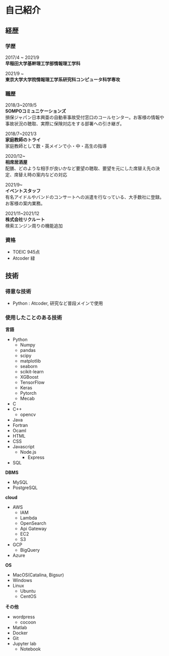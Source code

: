 # 自己紹介
## 経歴
### 学歴
2017/4 ~ 2021/9  
**早稲田大学基幹理工学部情報理工学科**  
  
2021/9 ~  
**東京大学大学院情報理工学系研究科コンピュータ科学専攻**  
### 職歴
2018/3~2019/5  
**SOMPOコミュニケーションズ**  
損保ジャパン日本興亜の自動車事故受付窓口のコールセンター。お客様の情報や事故状況の聴取、実際に保険対応をする部署への引き継ぎ。　　

2018/7~2021/3  
**家庭教師のトライ**  
家庭教師として数・英メインで小・中・高生の指導  
  
2020/12~  
**相席居酒屋**  
配膳、どのような相手が良いかなど要望の聴取、要望を元にした席替え先の決定、席替え時の案内などの対応

2021/9~  
**イベントスタッフ**  
有名アイドルやバンドのコンサートへの派遣を行なっている、大手数社に登録。お客様の案内業務。  

2021/11~2021/12  
**株式会社リクルート**  
検索エンジン周りの機能追加

### 資格
- TOEIC 945点
- Atcoder 緑

## 技術
### 得意な技術
- Python : Atcoder, 研究など普段メインで使用
### 使用したことのある技術  
**言語**
- Python
  - Numpy
  - pandas
  - scipy
  - matplotlib
  - seaborn
  - scikit-learn
  - XGBoost
  - TensorFlow
  - Keras
  - Pytorch
  - Mecab
- C
- C++
  - opencv
- Java
- Fortran
- Ocaml
- HTML
- CSS
- Javascript
  - Node.js
    - Express 
- SQL  

**DBMS**
- MySQL
- PostgreSQL  

**cloud**
- AWS
  - IAM
  - Lambda
  - OpenSearch
  - Api Gateway
  - EC2
  - S3
- GCP
  - BigQuery
- Azure  

**OS**
- MacOS(Catalina, Bigsur)
- Windows
- Linux
  - Ubuntu
  - CentOS  

**その他**  
- wordpress
  - cocoon
- Matlab
- Docker
- Git
- Jupyter lab
  - Notebook




<!--
**mot1122/mot1122** is a ✨ _special_ ✨ repository because its `README.md` (this file) appears on your GitHub profile.

Here are some ideas to get you started:

- 🔭 I’m currently working on ...
- 🌱 I’m currently learning ...
- 👯 I’m looking to collaborate on ...
- 🤔 I’m looking for help with ...
- 💬 Ask me about ...
- 📫 How to reach me: ...
- 😄 Pronouns: ...
- ⚡ Fun fact: ...
-->
